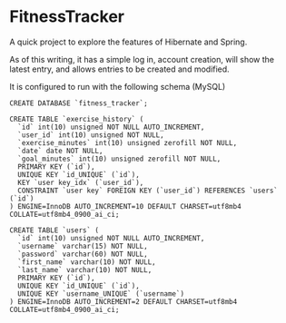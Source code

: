 # FitnessTracker

A quick project to explore the features of Hibernate and Spring.

As of this writing, it has a simple log in, account creation, will show the latest entry, and allows entries to be created and modified.

It is configured to run with the following schema (MySQL)

```
CREATE DATABASE `fitness_tracker`;

CREATE TABLE `exercise_history` (
  `id` int(10) unsigned NOT NULL AUTO_INCREMENT,
  `user_id` int(10) unsigned NOT NULL,
  `exercise_minutes` int(10) unsigned zerofill NOT NULL,
  `date` date NOT NULL,
  `goal_minutes` int(10) unsigned zerofill NOT NULL,
  PRIMARY KEY (`id`),
  UNIQUE KEY `id_UNIQUE` (`id`),
  KEY `user key_idx` (`user_id`),
  CONSTRAINT `user key` FOREIGN KEY (`user_id`) REFERENCES `users` (`id`)
) ENGINE=InnoDB AUTO_INCREMENT=10 DEFAULT CHARSET=utf8mb4 COLLATE=utf8mb4_0900_ai_ci;

CREATE TABLE `users` (
  `id` int(10) unsigned NOT NULL AUTO_INCREMENT,
  `username` varchar(15) NOT NULL,
  `password` varchar(60) NOT NULL,
  `first_name` varchar(10) NOT NULL,
  `last_name` varchar(10) NOT NULL,
  PRIMARY KEY (`id`),
  UNIQUE KEY `id_UNIQUE` (`id`),
  UNIQUE KEY `username_UNIQUE` (`username`)
) ENGINE=InnoDB AUTO_INCREMENT=2 DEFAULT CHARSET=utf8mb4 COLLATE=utf8mb4_0900_ai_ci;
```
